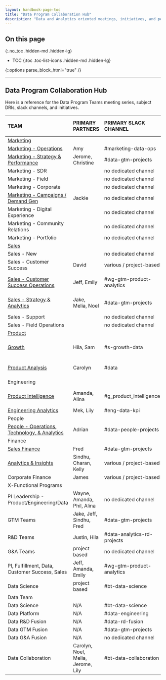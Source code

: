 ```yaml
---
layout: handbook-page-toc
title: "Data Program Collaboration Hub"
description: "Data and Analytics oriented meetings, initiatives, and people"
---
```


## On this page
{:.no_toc .hidden-md .hidden-lg}

- TOC
{:toc .toc-list-icons .hidden-md .hidden-lg}

{::options parse_block_html="true" /}

---

## <i class="fas fa-users fa-fw color-orange font-awesome" aria-hidden="true"></i>Data Program Collaboration Hub

Here is a reference for the Data Program Teams meeting series, subject DRIs, slack channels, and initiatives.


|	**TEAM**	|	**PRIMARY PARTNERS**	|	**PRIMARY SLACK CHANNEL**	|	**WEEKLY MEETING**	|	**BI-WEEKLY MEETING**	|	**MONTHLY MEETING**	|	**QUARTERLY MEETING**	|
|	:---------------	|	:---------------	|	:---------------	|	:---------------	|	:---------------	|	:---------------	|	:---------------	|
|	[Marketing](/handbook/marketing/)	|		|		|		|		|		|		|
|	[Marketing - Operations](/handbook/marketing/marketing-operations/)	|	Amy	|	#marketing-data-ops	|		|	X	|		|		|
|	[Marketing - Strategy & Performance](/handbook/marketing/strategy-performance/)	|	Jerome, Christine	|	#data-gtm-projects	|		|		|		|		|
|	Marketing - SDR	|		|	no dedicated channel	|		|		|		|		|
|	Marketing - Field	|		|	no dedicated channel	|		|		|		|		|
|	Marketing - Corporate	|		|	no dedicated channel	|		|		|		|		|
|	[Marketing - Campaigns / Demand Gen](/handbook/marketing/demand-generation/campaigns/)	|	Jackie	|	no dedicated channel	|		|		|		|		|
|	Marketing - Digital Experience	|		|	no dedicated channel	|		|		|		|		|
|	Marketing - Community Relations	|		|	no dedicated channel	|		|		|		|		|
|	Marketing - Portfolio	|		|	no dedicated channel	|		|		|		|		|
|	[Sales](/handbook/sales/)	|		|		|		|		|		|		|
|	Sales - New	|		|	no dedicated channel	|		|		|		|		|
|	Sales - Customer Success	|	David	|	various / project-based	|		|		|		|		|
|	[Sales - Customer Success Operations](/handbook/sales/field-operations/customer-success-operations/)	|	Jeff, Emily	|	#wg-gtm-product-analytics	|		|		|	X (x-functional series)	|		|
|	[Sales - Strategy & Analytics](/handbook/sales/field-operations/sales-strategy/)	|	Jake, Melia, Noel	|	#data-gtm-projects	|		|		|	X (x-functional series)	|		|
|	Sales - Support	|		|	no dedicated channel	|		|		|		|		|
|	Sales - Field Operations	|		|	no dedicated channel	|		|		|		|		|
|	[Product](/handbook/product/)	|		|		|		|		|		|		|
|	[Growth](/direction/growth/)	|	Hila, Sam	|	#s-growth-data	|		|		|	X (x-functional series)	|		|
|	[Product Analysis](/handbook/product/product-analysis/)	|	Carolyn	|	#data	|		|		|	X (x-functional series)	|		|
|	Engineering	|		|		|		|		|		|		|
|	[Product Intelligence](/handbook/engineering/development/analytics/product-intelligence)	|	Amanda, Alina	|	#g_product_intelligence	|		|	X	|	X (x-functional series)	|		|
|	[Engineering Analytics](/handbook/engineering/quality/engineering-analytics/)	|	Mek, Lily	|	#eng-data-kpi	|		|	X	|		|		|
|	People	|		|		|		|		|		|		|
|	[People - Operations, Technology, & Analytics](/handbook/people-group/people-ops-tech-analytics/)	|	Adrian	|	#data-people-projects	|	X	|		|		|		|
|	Finance	|		|		|		|		|		|		|
|	[Sales Finance](/handbook/finance/financial-planning-and-analysis/sales-finance/)	|	Fred	|	#data-gtm-projects	|		|		|		|		|
|	[Analytics & Insights](/job-families/finance/analytics-and-insights/)	|	Sindhu, Charan, Kelly	|	various / project-based	|	X (UCI)	|		|		|		|
|	Corporate Finance	|	James	|	various / project-based	|		|		|		|		|
|	X-Functional Programs	|		|		|		|		|		|		|
|	PI Leadership - Product/Engineering/Data	|	Wayne, Amanda, Phil, Alina	|	no dedicated channel	|	X	|		|		|		|
|	GTM Teams	|	Jake, Jeff, Sindhu, Fred	|	#data-gtm-projects	|		|		|	X	|		|
|	R&D Teams	|	Justin, Hila	|	#data-analytics-rd-projects	|		|	X	|		|		|
|	G&A Teams	|	project based	|	no dedicated channel	|		|		|		|		|
|	PI, Fulfillment, Data, Customer Success, Sales	|	Jeff, Amanda, Emily	|	#wg-gtm-product-analytics	|		|	X	|		|		|
|	Data Science	|	project based	|	#bt-data-science	|	X (per project)	|		|		|		|
|	Data Team	|		|		|		|		|		|		|
|	Data Science	|	N/A	|	#bt-data-science	|	X (Tues)	|		|		|		|
|	Data Platform	|	N/A	|	#data-engineering	|	X (Tues)	|		|		|		|
|	Data R&D Fusion	|	N/A	|	#data-rd-fusion	|	X (Tues)	|		|		|		|
|	Data GTM Fusion	|	N/A	|	#data-gtm-projects	|	X (Tues)	|		|		|		|
|	Data G&A Fusion	|	N/A	|	no dedicated channel	|		|		|		|		|
|	Data Collaboration	|	Carolyn, Noel, Melia, Jerome, Lily	|	#bt-data-collaboration	|	X (Tues)	|		|		|		|
